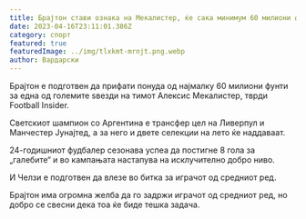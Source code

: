 ```yaml
---
title: Брајтон стави ознака на Мекалистер, ќе сака минимум 60 милиони фунти за него
date: 2023-04-16T23:11:01.386Z
category: спорт
featured: true
featuredImage: ../img/tlxkmt-mrnjt.png.webp
author: Вардарски
---
```


Брајтон е подготвен да прифати понуда од најмалку 60 милиони фунти за една од големите ѕвезди на тимот Алексис Мекалистер, тврди Football Insider.

Светскиот шампион со Аргентина е трансфер цел на Ливерпул и Манчестер Јунајтед, а за него и двете селекции на лето ќе наддаваат.

24-годишниот фудбалер сезонава успеа да постигне 8 гола за „галебите“ и во кампањата настапува на исклучително добро ниво.

И Челзи е подготвен да влезе во битка за играчот од средниот ред.

Брајтон има огромна желба да го задржи играчот од средниот ред, но добро се свесни дека тоа ќе биде тешка задача.

